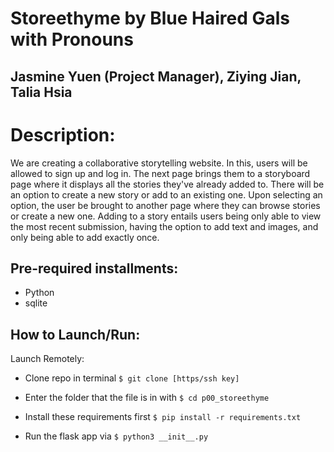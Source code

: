 # Storeethyme by Blue Haired Gals with Pronouns
## Jasmine Yuen (Project Manager), Ziying Jian, Talia Hsia 

# Description:
We are creating a collaborative storytelling website. In this, users will be allowed to sign up and log in. The next page brings them to a storyboard page where it displays all the stories they've already added to. There will be an option to create a new story or add to an existing one. Upon selecting an option, the user be brought to another page where they can browse stories or create a new one. Adding to a story entails users being only able to view the most recent submission, having the option to add text and images, and only being able to add exactly once. 


## Pre-required installments:
- Python
- sqlite

## How to Launch/Run:

Launch Remotely:
- Clone repo in terminal
`$ git clone [https/ssh key]`

- Enter the folder that the file is in with 
`$ cd p00_storeethyme`

- Install these requirements first
`$ pip install -r requirements.txt`

- Run the flask app via 
`$ python3 __init__.py`
